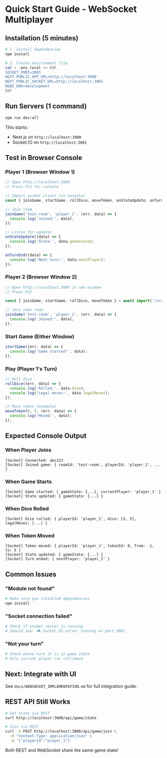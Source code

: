 # Quick Start Guide - WebSocket Multiplayer

## Installation (5 minutes)

```bash
# 1. Install dependencies
npm install

# 2. Create environment file
cat > .env.local << EOF
SOCKET_PORT=3001
NEXT_PUBLIC_APP_URL=http://localhost:3000
NEXT_PUBLIC_SOCKET_URL=http://localhost:3001
NODE_ENV=development
EOF
```

## Run Servers (1 command)

```bash
npm run dev:all
```

This starts:
- Next.js on `http://localhost:3000`
- Socket.IO on `http://localhost:3001`

## Test in Browser Console

### Player 1 (Browser Window 1)
```javascript
// Open http://localhost:3000
// Press F12 for console

// Import socket client (in console)
const { joinGame, startGame, rollDice, moveToken, onStateUpdate, onTurnEnd } = await import('/src/lib/socket/client.js');

// Join room
joinGame('test-room', 'player_1', (err, data) => {
  console.log('Joined:', data);
});

// Listen for updates
onStateUpdate((data) => {
  console.log('State:', data.gameState);
});

onTurnEnd((data) => {
  console.log('Next turn:', data.nextPlayer);
});
```

### Player 2 (Browser Window 2)
```javascript
// Open http://localhost:3000 in new window
// Press F12

const { joinGame, startGame, rollDice, moveToken } = await import('/src/lib/socket/client.js');

// Join same room
joinGame('test-room', 'player_2', (err, data) => {
  console.log('Joined:', data);
});
```

### Start Game (Either Window)
```javascript
startGame((err, data) => {
  console.log('Game started!', data);
});
```

### Play (Player 1's Turn)
```javascript
// Roll dice
rollDice((err, data) => {
  console.log('Rolled:', data.dice);
  console.log('Legal moves:', data.legalMoves);
});

// Move token (example)
moveToken(0, 5, (err, data) => {
  console.log('Moved:', data);
});
```

## Expected Console Output

### When Player Joins
```
[Socket] Connected: abc123
[Socket] Joined game: { roomId: 'test-room', playerId: 'player_1', ... }
```

### When Game Starts
```
[Socket] Game started: { gameState: {...}, currentPlayer: 'player_1' }
[Socket] State updated: { gameState: {...} }
```

### When Dice Rolled
```
[Socket] Dice rolled: { playerId: 'player_1', dice: [3, 5], legalMoves: [...] }
```

### When Token Moved
```
[Socket] Token moved: { playerId: 'player_1', tokenId: 0, from: -1, to: 5 }
[Socket] State updated: { gameState: {...} }
[Socket] Turn ended: { nextPlayer: 'player_2' }
```

## Common Issues

### "Module not found"
```bash
# Make sure you installed dependencies
npm install
```

### "Socket connection failed"
```bash
# Check if socket server is running
# Should see: 🎮 Socket.IO server running on port 3001
```

### "Not your turn"
```bash
# Check whose turn it is in game state
# Only current player can roll/move
```

## Next: Integrate with UI

See `docs/WEBSOCKET_IMPLEMENTATION.md` for full integration guide.

## REST API Still Works

```bash
# Get state via REST
curl http://localhost:3000/api/game/state

# Join via REST
curl -X POST http://localhost:3000/api/game/join \
  -H "Content-Type: application/json" \
  -d '{"playerId":"player_1"}'
```

Both REST and WebSocket share the same game state!
